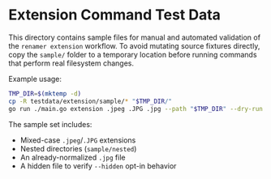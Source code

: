 # Extension Command Test Data

This directory contains sample files for manual and automated validation of the
`renamer extension` workflow. To avoid mutating source fixtures directly, copy
the `sample/` folder to a temporary location before running commands that
perform real filesystem changes.

Example usage:

```bash
TMP_DIR=$(mktemp -d)
cp -R testdata/extension/sample/* "$TMP_DIR/"
go run ./main.go extension .jpeg .JPG .jpg --path "$TMP_DIR" --dry-run
```

The sample set includes:

- Mixed-case `.jpeg`/`.JPG` extensions
- Nested directories (`sample/nested`)
- An already-normalized `.jpg` file
- A hidden file to verify `--hidden` opt-in behavior
